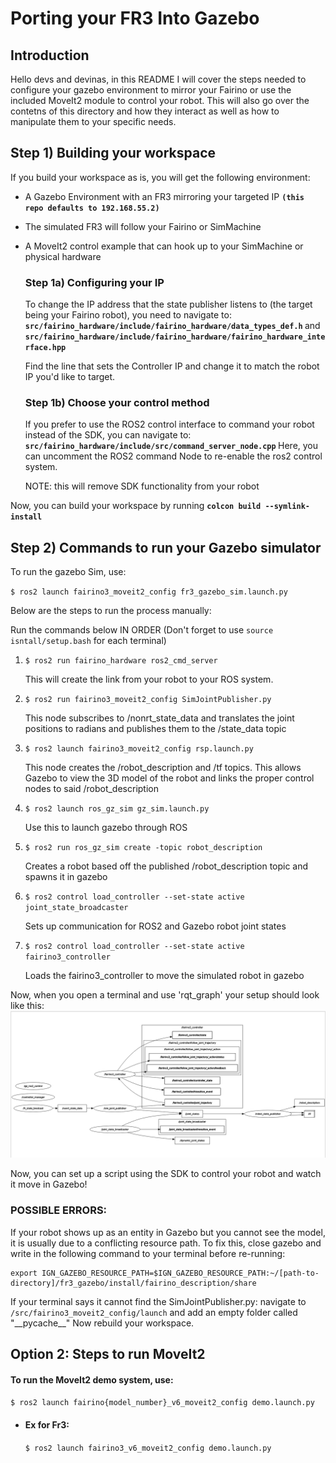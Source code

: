 # Porting your FR3 Into Gazebo

## Introduction
<p>Hello devs and devinas, in this README I will cover the steps needed to configure your gazebo environment to mirror your Fairino or use the included MoveIt2 module to control your robot. This will also go over the contetns of this directory and how they interact as well as how to manipulate them to your specific needs.</p>

## Step 1) Building your workspace
<p>If you build your workspace as is, you will get the following environment:

- A Gazebo Environment with an FR3 mirroring your targeted IP <b>`(this repo defaults to 192.168.55.2)`</b>
- The simulated FR3 will follow your Fairino or SimMachine
- A MoveIt2 control example that can hook up to your SimMachine or physical hardware

    ### Step 1a) Configuring your IP
    To change the IP address that the state publisher listens to (the target being your Fairino robot), you need to navigate to:
    <b> `src/fairino_hardware/include/fairino_hardware/data_types_def.h` </b>
    and <b> `src/fairino_hardware/include/fairino_hardware/fairino_hardware_interface.hpp` </b>
    
    
    Find the line that sets the Controller IP and change it to match the robot IP you'd like to target.

    ### Step 1b) Choose your control method
    If you prefer to use the ROS2 control interface to command your robot instead of the SDK, you can navigate to:
    <b> `src/fairino_hardware/include/src/command_server_node.cpp` </b> 
    Here, you can uncomment the ROS2 command Node to re-enable the ros2 control system.
    
    NOTE: this will remove SDK functionality from your robot

Now, you can build your workspace by running <b>`colcon build --symlink-install`</b>

## Step 2) Commands to run your Gazebo simulator

To run the gazebo Sim, use:

 `$ ros2 launch fairino3_moveit2_config fr3_gazebo_sim.launch.py`

Below are the steps to run the process manually:

Run the commands below IN ORDER (Don't forget to use `source isntall/setup.bash` for each terminal)

1) 
    `$ ros2 run fairino_hardware ros2_cmd_server`

    This will create the link from your robot to your ROS system.

2) 
    `$ ros2 run fairino3_moveit2_config SimJointPublisher.py`

    This node subscribes to /nonrt_state_data and translates the joint positions to radians and publishes them to the /state_data topic

3) 
    `$ ros2 launch fairino3_moveit2_config rsp.launch.py`

    This node creates the /robot_description and /tf topics. This allows Gazebo to view the 3D model of the robot and links the proper control nodes to said /robot_description

4) 
    `$ ros2 launch ros_gz_sim gz_sim.launch.py`

    Use this to launch gazebo through ROS

5) 
    `$ ros2 run ros_gz_sim create -topic robot_description`

    Creates a robot based off the published /robot_description topic and spawns it in gazebo

6) 
    `$ ros2 control load_controller --set-state active joint_state_broadcaster`

    Sets up communication for ROS2 and Gazebo robot joint states


7) 
    `$ ros2 control load_controller --set-state active fairino3_controller`

    Loads the fairino3_controller to move the simulated robot in gazebo


Now, when you open a terminal and use 'rqt_graph' your setup should look like this:
    <img src="src/README_rqt_graph.png" width="1080">


Now, you can set up a script using the SDK to control your robot and watch it move in Gazebo!


### POSSIBLE ERRORS:

If your robot shows up as an entity in Gazebo but you cannot see the model, it is usually due to a conflicting resource path. To fix this, close gazebo and write in the following command to your terminal before re-running:

    export IGN_GAZEBO_RESOURCE_PATH=$IGN_GAZEBO_RESOURCE_PATH:~/[path-to-directory]/fr3_gazebo/install/fairino_description/share

If your terminal says it cannot find the SimJointPublisher.py:
navigate to `/src/fairino3_moveit2_config/launch` and add an empty folder called "\_\_pycache\_\_"
Now rebuild your workspace.

## Option 2: Steps to run MoveIt2
<h4>To run the MoveIt2 demo system, use:</h4>

 `$ ros2 launch fairino{model_number}_v6_moveit2_config demo.launch.py`

-   <h4>Ex for Fr3:</h4> 
        
    `$ ros2 launch fairino3_v6_moveit2_config demo.launch.py`


## 
